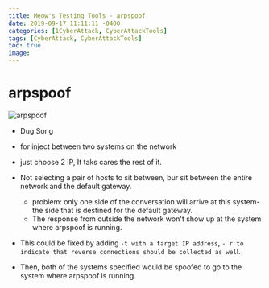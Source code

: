 ```yaml
---
title: Meow's Testing Tools - arpspoof
date: 2019-09-17 11:11:11 -0400
categories: [1CyberAttack, CyberAttackTools]
tags: [CyberAttack, CyberAttackTools]
toc: true
image:
---
```


# arpspoof 

![arpspoof](https://i.imgur.com/ZKZug7g.png)

- Dug Song
- for inject between two systems on the network
- just choose 2 IP, It taks cares the rest of it.

- Not selecting a pair of hosts to sit between, bur sit between the entire network and the default gateway. 
  - problem: only one side of the conversation will arrive at this system-the side that is destined for the default gateway. 
  - The response from outside the network won't show up at the system where arpspoof is running. 
- This could be fixed by adding `-t with a target IP address`, `- r to indicate that reverse connections should be collected as wel`l. 
- Then, both of the systems specified would be spoofed to go to the system where arpspoof is running.
